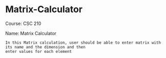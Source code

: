 # Matrix-Calculator
Course: CSC 210

Name: Matrix Calculator


    In this Matrix calculation, user should be able to enter matrix with its name and the dimension and then
    enter values for each element
